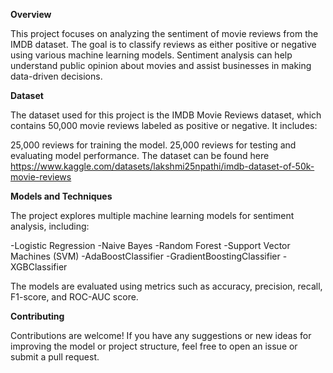 **Overview**

This project focuses on analyzing the sentiment of movie reviews from the IMDB dataset. The goal is to classify reviews as either positive or negative using various machine learning models. Sentiment analysis can help understand public opinion about movies and assist businesses in making data-driven decisions.

**Dataset**

The dataset used for this project is the IMDB Movie Reviews dataset, which contains 50,000 movie reviews labeled as positive or negative. It includes:

25,000 reviews for training the model.
25,000 reviews for testing and evaluating model performance.
The dataset can be found here  https://www.kaggle.com/datasets/lakshmi25npathi/imdb-dataset-of-50k-movie-reviews


**Models and Techniques**

The project explores multiple machine learning models for sentiment analysis, including:

-Logistic Regression
-Naive Bayes
-Random Forest
-Support Vector Machines (SVM)
-AdaBoostClassifier
-GradientBoostingClassifier
-XGBClassifier

The models are evaluated using metrics such as accuracy, precision, recall, F1-score, and ROC-AUC score.


**Contributing**

Contributions are welcome! If you have any suggestions or new ideas for improving the model or project structure, feel free to open an issue or submit a pull request.
